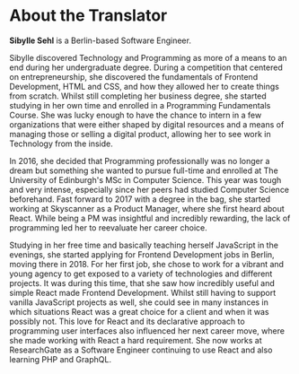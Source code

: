 # About the Translator

**Sibylle Sehl** is a Berlin-based Software Engineer.

Sibylle discovered Technology and Programming as more of a means to an end during her undergraduate degree. During a competition that centered on entrepreneurship, she discovered the fundamentals of Frontend Development, HTML and CSS, and how they allowed her to create things from scratch. Whilst still completing her business degree, she started studying in her own time and enrolled in a Programming Fundamentals Course. She was lucky enough to have the chance to intern in a few organizations that were either shaped by digital resources and a means of managing those or selling a digital product, allowing her to see work in Technology from the inside.

In 2016, she decided that Programming professionally was no longer a dream but something she wanted to pursue full-time and enrolled at The University of Edinburgh's MSc in Computer Science. This year was tough and very intense, especially since her peers had studied Computer Science beforehand. Fast forward to 2017 with a degree in the bag, she started working at Skyscanner as a Product Manager, where she first heard about React. While being a PM was insightful and incredibly rewarding, the lack of programming led her to reevaluate her career choice.

Studying in her free time and basically teaching herself JavaScript in the evenings, she started applying for Frontend Development jobs in Berlin, moving there in 2018. For her first job, she chose to work for a vibrant and young agency to get exposed to a variety of technologies and different projects. It was during this time, that she saw how incredibly useful and simple React made Frontend Development. Whilst still having to support vanilla JavaScript projects as well, she could see in many instances in which situations React was a great choice for a client and when it was possibly not. This love for React and its declarative approach to programming user interfaces also influenced her next career move, where she made working with React a hard requirement. She now works at ResearchGate as a Software Engineer continuing to use React and also learning PHP and GraphQL.
